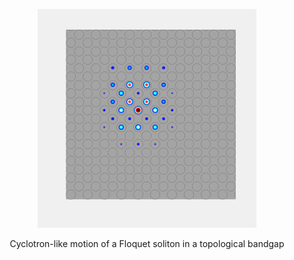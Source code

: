 <p align="center">
<img src="imageN/SolitonEvolution_GIF_2.gif" width="350"/>
</p>

<p align="center">
Cyclotron-like motion of a Floquet soliton in a topological bandgap
</p>
